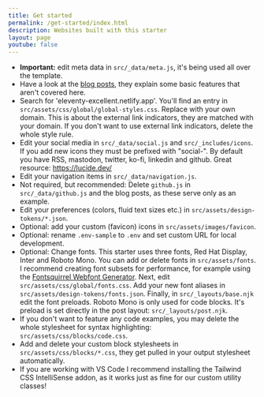```yaml
---
title: Get started
permalink: /get-started/index.html
description: Websites built with this starter
layout: page
youtube: false
---
```


- **Important:** edit meta data in `src/_data/meta.js`, it's being used all over the template.
- Have a look at the [blog posts](/blog/), they explain some basic features that aren't covered here.
- Search for 'eleventy-excellent.netlify.app'. You'll find an entry in `src/assets/css/global/global-styles.css`. Replace with your own domain. This is about the external link indicators, they are matched with your domain. If you don't want to use external link indicators, delete the whole style rule.
- Edit your social media in `src/_data/social.js` and `src/_includes/icons`. If you add new icons they must be prefixed with "social-". By default you have RSS, mastodon, twitter, ko-fi, linkedin and github. Great resource: https://lucide.dev/
- Edit your navigation items in `src/_data/navigation.js`.
- Not required, but recommended: Delete `github.js` in `src/_data/github.js` and the blog posts, as these serve only as an example.
- Edit your preferences (colors, fluid text sizes etc.) in `src/assets/design-tokens/*.json`.
- Optional: add your custom (favicon) icons in `src/assets/images/favicon`.
- Optional: rename `.env-sample` to `.env` and set custom URL for local development.
- Optional: Change fonts. This starter uses three fonts, Red Hat Display, Inter and Roboto Mono. You can add or delete fonts in `src/assets/fonts`. I recommend creating font subsets for performance, for example using the [Fontsquirrel Webfont Generator](https://www.fontsquirrel.com/tools/webfont-generator). Next, edit `src/assets/css/global/fonts.css`. Add your new font aliases in `src/assets/design-tokens/fonts.json`. Finally, in `src/_layouts/base.njk` edit the font preloads. Roboto Mono is only used for code blocks. It's preload is set directly in the post layout: `src/_layouts/post.njk`.
- If you don't want to feature any code examples, you may delete the whole stylesheet for syntax highlighting: `src/assets/css/blocks/code.css`.
- Add and delete your custom block stylesheets in `src/assets/css/blocks/*.css`, they get pulled in your output stylesheet automatically.
- If you are working with VS Code I recommend installing the Tailwind CSS IntelliSense addon, as it works just as fine for our custom utility classes!
